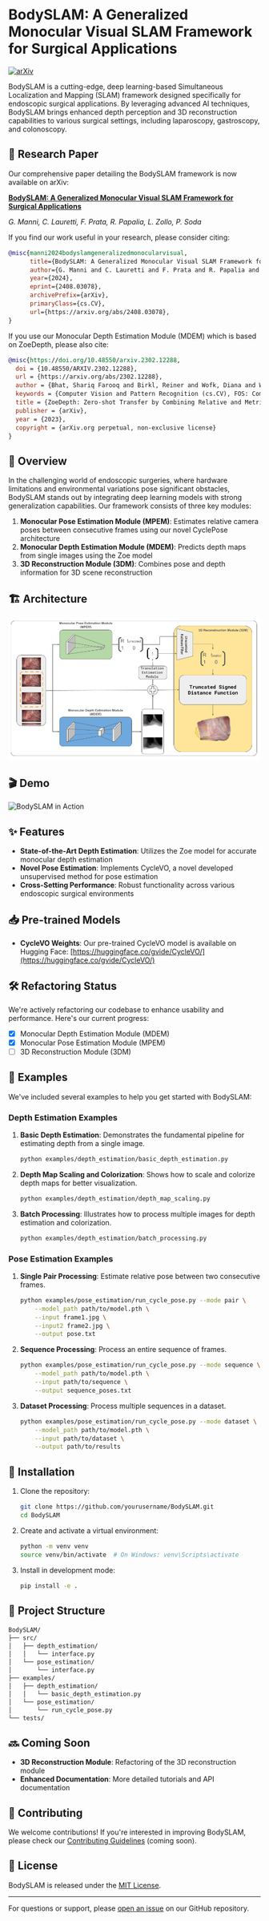 # BodySLAM: A Generalized Monocular Visual SLAM Framework for Surgical Applications

[![arXiv](https://img.shields.io/badge/arXiv-2408.03078-b31b1b.svg)](https://arxiv.org/abs/2408.03078)

BodySLAM is a cutting-edge, deep learning-based Simultaneous Localization and Mapping (SLAM) framework designed specifically for endoscopic surgical applications. By leveraging advanced AI techniques, BodySLAM brings enhanced depth perception and 3D reconstruction capabilities to various surgical settings, including laparoscopy, gastroscopy, and colonoscopy.

## 📄 Research Paper

Our comprehensive paper detailing the BodySLAM framework is now available on arXiv:

**[BodySLAM: A Generalized Monocular Visual SLAM Framework for Surgical Applications](https://arxiv.org/abs/2408.03078)**

*G. Manni, C. Lauretti, F. Prata, R. Papalia, L. Zollo, P. Soda*

If you find our work useful in your research, please consider citing:

```bibtex
@misc{manni2024bodyslamgeneralizedmonocularvisual,
      title={BodySLAM: A Generalized Monocular Visual SLAM Framework for Surgical Applications}, 
      author={G. Manni and C. Lauretti and F. Prata and R. Papalia and L. Zollo and P. Soda},
      year={2024},
      eprint={2408.03078},
      archivePrefix={arXiv},
      primaryClass={cs.CV},
      url={https://arxiv.org/abs/2408.03078}, 
}
```

If you use our Monocular Depth Estimation Module (MDEM) which is based on ZoeDepth, please also cite:

```bibtex
@misc{https://doi.org/10.48550/arxiv.2302.12288,
  doi = {10.48550/ARXIV.2302.12288},
  url = {https://arxiv.org/abs/2302.12288},
  author = {Bhat, Shariq Farooq and Birkl, Reiner and Wofk, Diana and Wonka, Peter and Müller, Matthias},
  keywords = {Computer Vision and Pattern Recognition (cs.CV), FOS: Computer and information sciences, FOS: Computer and information sciences},
  title = {ZoeDepth: Zero-shot Transfer by Combining Relative and Metric Depth},
  publisher = {arXiv},
  year = {2023},
  copyright = {arXiv.org perpetual, non-exclusive license}
}
```

## 🚀 Overview

In the challenging world of endoscopic surgeries, where hardware limitations and environmental variations pose significant obstacles, BodySLAM stands out by integrating deep learning models with strong generalization capabilities. Our framework consists of three key modules:

1. **Monocular Pose Estimation Module (MPEM)**: Estimates relative camera poses between consecutive frames using our novel CyclePose architecture
2. **Monocular Depth Estimation Module (MDEM)**: Predicts depth maps from single images using the Zoe model
3. **3D Reconstruction Module (3DM)**: Combines pose and depth information for 3D scene reconstruction

## 🏗️ Architecture

![BodySLAM Architecture](/assets/BodySLAM_Architecture.png)

## 🎬 Demo

![BodySLAM in Action](/assets/bodyslam.gif)

## ✨ Features

- **State-of-the-Art Depth Estimation**: Utilizes the Zoe model for accurate monocular depth estimation
- **Novel Pose Estimation**: Implements CycleVO, a novel developed unsupervised method for pose estimation
- **Cross-Setting Performance**: Robust functionality across various endoscopic surgical environments

## 📥 Pre-trained Models

- **CycleVO Weights**: Our pre-trained CycleVO model is available on Hugging Face: [https://huggingface.co/gvide/CycleVO/](https://huggingface.co/gvide/CycleVO/)

## 🛠 Refactoring Status

We're actively refactoring our codebase to enhance usability and performance. Here's our current progress:

- [x] Monocular Depth Estimation Module (MDEM)
- [x] Monocular Pose Estimation Module (MPEM)
- [ ] 3D Reconstruction Module (3DM)

## 📘 Examples

We've included several examples to help you get started with BodySLAM:

### Depth Estimation Examples
1. **Basic Depth Estimation**: Demonstrates the fundamental pipeline for estimating depth from a single image.
   ```bash
   python examples/depth_estimation/basic_depth_estimation.py
   ```

2. **Depth Map Scaling and Colorization**: Shows how to scale and colorize depth maps for better visualization.
   ```bash
   python examples/depth_estimation/depth_map_scaling.py
   ```

3. **Batch Processing**: Illustrates how to process multiple images for depth estimation and colorization.
   ```bash
   python examples/depth_estimation/batch_processing.py
   ```

### Pose Estimation Examples
1. **Single Pair Processing**: Estimate relative pose between two consecutive frames.
   ```bash
   python examples/pose_estimation/run_cycle_pose.py --mode pair \
       --model_path path/to/model.pth \
       --input frame1.jpg \
       --input2 frame2.jpg \
       --output pose.txt
   ```

2. **Sequence Processing**: Process an entire sequence of frames.
   ```bash
   python examples/pose_estimation/run_cycle_pose.py --mode sequence \
       --model_path path/to/model.pth \
       --input path/to/sequence \
       --output sequence_poses.txt
   ```

3. **Dataset Processing**: Process multiple sequences in a dataset.
   ```bash
   python examples/pose_estimation/run_cycle_pose.py --mode dataset \
       --model_path path/to/model.pth \
       --input path/to/dataset \
       --output path/to/results
   ```

## 🚀 Installation

1. Clone the repository:
   ```bash
   git clone https://github.com/yourusername/BodySLAM.git
   cd BodySLAM
   ```

2. Create and activate a virtual environment:
   ```bash
   python -m venv venv
   source venv/bin/activate  # On Windows: venv\Scripts\activate
   ```

3. Install in development mode:
   ```bash
   pip install -e .
   ```

## 🔧 Project Structure

```
BodySLAM/
├── src/
│   ├── depth_estimation/
│   │   └── interface.py
│   └── pose_estimation/
│       └── interface.py
├── examples/
│   ├── depth_estimation/
│   │   └── basic_depth_estimation.py
│   └── pose_estimation/
│       └── run_cycle_pose.py
└── tests/
```

## 🔜 Coming Soon

- **3D Reconstruction Module**: Refactoring of the 3D reconstruction module
- **Enhanced Documentation**: More detailed tutorials and API documentation

## 🤝 Contributing

We welcome contributions! If you're interested in improving BodySLAM, please check our [Contributing Guidelines](CONTRIBUTING.md) (coming soon).

## 📄 License

BodySLAM is released under the [MIT License](LICENSE).

---

For questions or support, please [open an issue](https://github.com/GuidoManni/BodySLAM/issues) on our GitHub repository.
